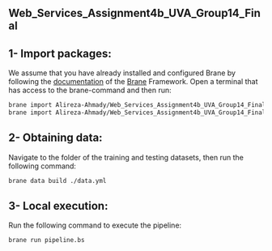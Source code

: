 ## Web_Services_Assignment4b_UVA_Group14_Final

## 1- Import packages:
We assume that you have already installed and configured Brane by following the [ documentation](https://wiki.enablingpersonalizedinterventions.nl/user-guide/welcome.html) of the [Brane](https://github.com/epi-project/brane) Framework.
Open a terminal that has access to the brane-command and then run:
```bash 
brane import Alireza-Ahmady/Web_Services_Assignment4b_UVA_Group14_Final -c packages/compute/container.yml
brane import Alireza-Ahmady/Web_Services_Assignment4b_UVA_Group14_Final -c packages/visualization/container.yml
```
## 2- Obtaining data:
Navigate to the folder of the training and testing datasets, then run the following command:
```bash 
brane data build ./data.yml
```
## 3- Local execution: 
Run the following command to execute the pipeline:
```bash
brane run pipeline.bs
```
